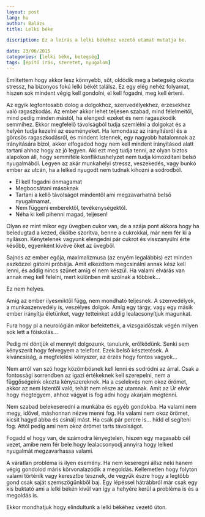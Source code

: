 ```yaml
---
layout: post
lang: hu
author: Balázs
title: Lelki béke

discription: Ez a leírás a lelki békéhez vezető utamat mutatja be.

date: 23/06/2015
categories: [lelki béke, betegség]
tags: [építő írás, szeretet, nyugalom]
---
```


Említettem hogy akkor lesz könnyebb, sőt, oldódik meg a betegség okozta stressz, ha bizonyos fokú lelki békét találsz. Ez egy elég nehéz folyamat, hiszen sok mindent végig kell gondolni, el kell fogadni, meg kell érteni.

Az egyik legfontosabb dolog a dolgokhoz, szenvedélyekhez, érzésekhez való ragaszkodás. Az ember akkor lehet teljesen szabad, mind félelmeitől, mind pedig minden mástól, ha elengedi ezeket és nem ragaszkodik semmihez. Ekkor megfelelő távolságból tudja szemlélni a dolgokat és a helyén tudja kezelni az eseményeket. Ha lemondasz az irányításról és a görcsös ragaszkodásról, és mindent Istennek, egy nagyobb hatalomnak az irányítására bízol, akkor elfogadod hogy nem kell mindent irányításod alatt tartani ahhoz hogy az jó legyen. Aki ezt meg tudja tenni, az olyan biztos alapokon áll, hogy semmiféle konfliktushelyzet nem tudja kimozdítani belső nyugalmából. Legyen az akár munkahelyi stressz, veszekedés, vagy bunkó ember az utcán, ha a lelked nyugodt nem tudnak kihozni a sodrodból.

* El kell fogadni önmagamat
* Megbocsátani másoknak
* Tartani a kellő távolságot mindentől ami megzavarhatná belső nyugalmamat.
* Nem függeni emberektől, tevékenységektől.
* Néha ki kell pihenni magad, teljesen!

Olyan ez mint mikor egy üvegben cukor van, de a szája pont akkora hogy ha beledugtad a kezed, ökölbe szorítva, benne a cukrokkal, már nem fér ki a nyíláson. Kénytelenek vagyunk elengedni pár cukrot és visszanyúlni érte később, egyenként kivéve őket az üvegből.

Sajnos az ember egója, maximalizmusa (az enyém legalábbis) ezt minden eszközzel gátolni próbálja. Amit elkezdtem megcsinálni annak kész kell lenni, és addig nincs szünet amíg el nem készül. Ha valami elvárás van annak meg kell felelni, mert különben mit szólnak a többiek...

Ez nem helyes.

Amíg az ember ilyesmiktől függ, nem mondható teljesnek. A szenvedélyek, a munkaszenvedély is, veszélyes dolgok. Amíg egy tárgy, vagy egy másik ember irányítja életünket, vagy tetteinket addig lealacsonyítjuk magunkat.

Fura hogy pl a neurológián mikor befektettek, a vizsgaidőszak végén milyen sok lett a főiskolás...

Pedig mi döntjük el mennyit dolgozunk, tanulunk, erőlködünk. Senki sem kényszerít hogy felvegyem a telefont. Ezek belső késztetések. A kíváncsiság, a megfelelési kényszer, az érzés hogy fontos vagyok...

Nem arról van szó hogy közömbösnek kell lenni és sodródni az árral. Csak a fontossági sorrendben az igazi értékeknek kell szerepelni, nem a függőségeink okozta kényszereknek. Ha a cselekvés nem okoz örömet, akkor az nem Istentől való, tehát nem része az utamnak. Amit az Úr elvár hogy megtegyem, ahhoz vágyat is fog adni hogy akarjam megtenni.

Nem szabad belekeseredni a munkába és egyéb gondokba. Ha valami nem megy, idővel, máshonnan nézve menni fog. Ha valami nem okoz örömet, kicsit hagyd abba és csinálj mást. Ha csak pár percre is... hidd el segíteni fog. Attól pedig ami nem okoz örömet tarts távolságot.

Fogadd el hogy van, de számodra lényegtelen, hiszen egy magasabb cél vezet, amibe nem fér bele hogy lealacsonyodj annyira hogy lelked nyugalmát megzavarhassa valami.

A váratlan probléma is ilyen esemény. Ha nem keseregni állsz neki hanem végig gondolod máris körvonalazódik a megoldás. Kellemetlen hogy folyton valami történik vagy keresztbe tesznek, de vegyük észre hogy a legtöbb gond csak saját szemszögünkből baj. Egy lépéssel hátrábbról már csak egy kis buktató ami a lelki békén kívül van így a hehyére kerül a probléma is és a megoldás is.

Ekkor mondhatjuk hogy elindultunk a lelki békéhez vezető úton.
